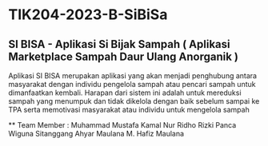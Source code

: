 # TIK204-2023-B-SiBiSa

## SI BISA - Aplikasi Si Bijak Sampah ( Aplikasi Marketplace Sampah Daur Ulang Anorganik )

Aplikasi SI BISA merupakan aplikasi yang akan menjadi penghubung antara masyarakat dengan individu pengelola sampah atau pencari sampah untuk dimanfaatkan kembali.
Harapan dari sistem ini adalah untuk mereduksi sampah yang menumpuk dan tidak dikelola dengan baik sebelum sampai ke TPA serta memotivasi masyarakat atau individu untuk mengelola sampah


** Team Member :
    Muhammad Mustafa Kamal
    Nur Ridho Rizki
    Panca Wiguna Sitanggang
    Ahyar Maulana
    M. Hafiz Maulana
